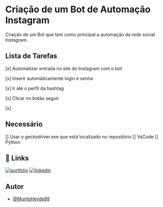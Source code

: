 # Criação de um Bot de Automação Instagram

Criação de um Bot que tem como principal a automação da rede social Instagram.


## Lista de Tarefas

[x] Automatizar entrada no site do Instagram com o bot

[x] Inserir automaticamente login e senha

[x] Ir até o perfil da hashtag

[x] Clicar no botão seguir

[x] 

## Necessário

[] Usar o geckodriver.exe que está localizado no repositório
[] VsCode
[] Python

## 🔗 Links
[![portfolio](https://img.shields.io/badge/my_portfolio-000?style=for-the-badge&logo=ko-fi&logoColor=white)](https://github.com/MuriloHeyde89/)
[![linkedin](https://img.shields.io/badge/linkedin-0A66C2?style=for-the-badge&logo=linkedin&logoColor=white)](https://www.linkedin.com/in/murilo-heyde/)



## Autor

- [@MuriloHeyde89](https://github.com/MuriloHeyde89)
